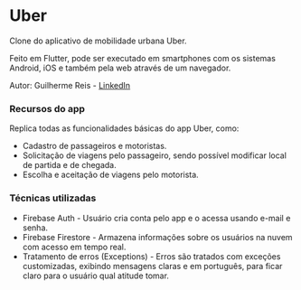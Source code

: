 # Uber

Clone do aplicativo de mobilidade urbana Uber.

Feito em Flutter, pode ser executado em smartphones com os sistemas Android, iOS e também pela web através de um navegador.

Autor: Guilherme Reis - [LinkedIn](https://www.linkedin.com/in/guilhermereisdev/)

### Recursos do app

Replica todas as funcionalidades básicas do app Uber, como:
- Cadastro de passageiros e motoristas.
- Solicitação de viagens pelo passageiro, sendo possível modificar local de partida e de chegada.
- Escolha e aceitação de viagens pelo motorista.

### Técnicas utilizadas
- Firebase Auth - Usuário cria conta pelo app e o acessa usando e-mail e senha.
- Firebase Firestore - Armazena informações sobre os usuários na nuvem com acesso em tempo real.
- Tratamento de erros (Exceptions) - Erros são tratados com exceções customizadas, exibindo mensagens claras e em português, para ficar claro para o usuário qual atitude tomar.
